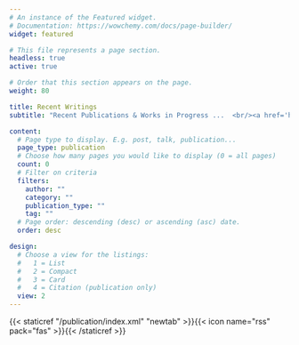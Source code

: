 ```yaml
---
# An instance of the Featured widget.
# Documentation: https://wowchemy.com/docs/page-builder/
widget: featured

# This file represents a page section.
headless: true
active: true

# Order that this section appears on the page.
weight: 80

title: Recent Writings
subtitle: "Recent Publications & Works in Progress ...  <br/><a href='https://scholar.google.com/citations?hl=en&user=HV57prsAAAAJ&view_op=list_works&sortby=pubdate' target='_new'>(prior work)</a>"

content:
  # Page type to display. E.g. post, talk, publication...
  page_type: publication
  # Choose how many pages you would like to display (0 = all pages)
  count: 0
  # Filter on criteria
  filters:
    author: ""
    category: ""
    publication_type: ""
    tag: ""
  # Page order: descending (desc) or ascending (asc) date.
  order: desc

design:
  # Choose a view for the listings:
  #   1 = List
  #   2 = Compact
  #   3 = Card
  #   4 = Citation (publication only)
  view: 2
---
```


{{< staticref "/publication/index.xml" "newtab" >}}{{< icon name="rss" pack="fas" >}}{{< /staticref >}}






